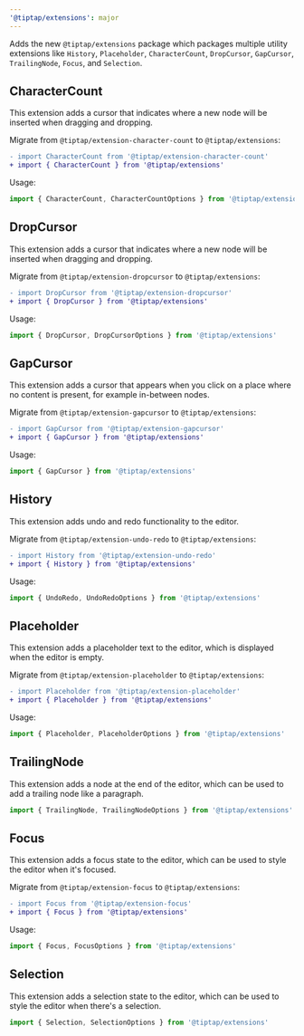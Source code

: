 ```yaml
---
'@tiptap/extensions': major
---
```


Adds the new `@tiptap/extensions` package which packages multiple utility extensions like `History`, `Placeholder`, `CharacterCount`, `DropCursor`, `GapCursor`, `TrailingNode`, `Focus`, and `Selection`.

## CharacterCount

This extension adds a cursor that indicates where a new node will be inserted when dragging and dropping.

Migrate from `@tiptap/extension-character-count` to `@tiptap/extensions`:

```diff
- import CharacterCount from '@tiptap/extension-character-count'
+ import { CharacterCount } from '@tiptap/extensions'
```

Usage:

```ts
import { CharacterCount, CharacterCountOptions } from '@tiptap/extensions'
```

## DropCursor

This extension adds a cursor that indicates where a new node will be inserted when dragging and dropping.

Migrate from `@tiptap/extension-dropcursor` to `@tiptap/extensions`:

```diff
- import DropCursor from '@tiptap/extension-dropcursor'
+ import { DropCursor } from '@tiptap/extensions'
```

Usage:

```ts
import { DropCursor, DropCursorOptions } from '@tiptap/extensions'
```

## GapCursor

This extension adds a cursor that appears when you click on a place where no content is present, for example in-between nodes.

Migrate from `@tiptap/extension-gapcursor` to `@tiptap/extensions`:

```diff
- import GapCursor from '@tiptap/extension-gapcursor'
+ import { GapCursor } from '@tiptap/extensions'
```

Usage:

```ts
import { GapCursor } from '@tiptap/extensions'
```

## History

This extension adds undo and redo functionality to the editor.

Migrate from `@tiptap/extension-undo-redo` to `@tiptap/extensions`:

```diff
- import History from '@tiptap/extension-undo-redo'
+ import { History } from '@tiptap/extensions'
```

Usage:

```ts
import { UndoRedo, UndoRedoOptions } from '@tiptap/extensions'
```

## Placeholder

This extension adds a placeholder text to the editor, which is displayed when the editor is empty.

Migrate from `@tiptap/extension-placeholder` to `@tiptap/extensions`:

```diff
- import Placeholder from '@tiptap/extension-placeholder'
+ import { Placeholder } from '@tiptap/extensions'
```

Usage:

```ts
import { Placeholder, PlaceholderOptions } from '@tiptap/extensions'
```

## TrailingNode

This extension adds a node at the end of the editor, which can be used to add a trailing node like a paragraph.

```ts
import { TrailingNode, TrailingNodeOptions } from '@tiptap/extensions'
```

## Focus

This extension adds a focus state to the editor, which can be used to style the editor when it's focused.

Migrate from `@tiptap/extension-focus` to `@tiptap/extensions`:

```diff
- import Focus from '@tiptap/extension-focus'
+ import { Focus } from '@tiptap/extensions'
```

Usage:

```ts
import { Focus, FocusOptions } from '@tiptap/extensions'
```

## Selection

This extension adds a selection state to the editor, which can be used to style the editor when there's a selection.

```ts
import { Selection, SelectionOptions } from '@tiptap/extensions'
```
